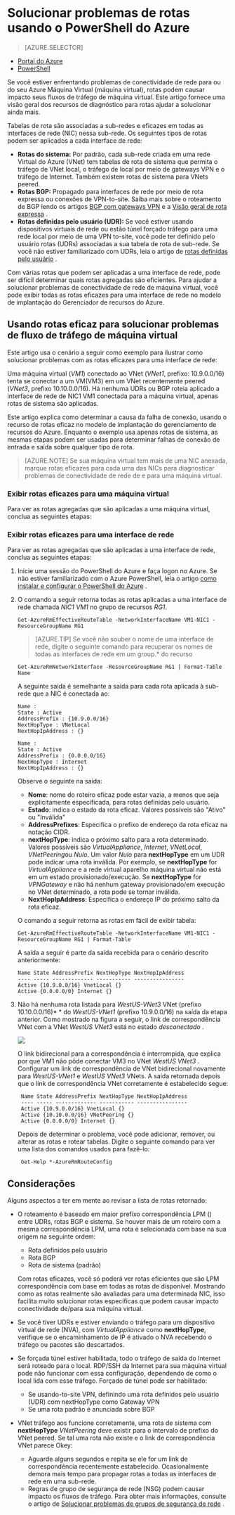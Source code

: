 <properties 
   pageTitle="Solucionar problemas de rotas - PowerShell | Microsoft Azure"
   description="Saiba como solucionar problemas de rotas no modelo de implantação do Gerenciador de recursos do Azure usando o PowerShell do Azure."
   services="virtual-network"
   documentationCenter="na"
   authors="AnithaAdusumilli"
   manager="narayan"
   editor=""
   tags="azure-resource-manager"
/>
<tags 
   ms.service="virtual-network"
   ms.devlang="na"
   ms.topic="article"
   ms.tgt_pltfrm="na"
   ms.workload="infrastructure-services"
   ms.date="09/23/2016"
   ms.author="anithaa" />

# <a name="troubleshoot-routes-using-azure-powershell"></a>Solucionar problemas de rotas usando o PowerShell do Azure

> [AZURE.SELECTOR]
- [Portal do Azure](virtual-network-routes-troubleshoot-portal.md)
- [PowerShell](virtual-network-routes-troubleshoot-powershell.md)

Se você estiver enfrentando problemas de conectividade de rede para ou do seu Azure Máquina Virtual (máquina virtual), rotas podem causar impacto seus fluxos de tráfego de máquina virtual. Este artigo fornece uma visão geral dos recursos de diagnóstico para rotas ajudar a solucionar ainda mais.

Tabelas de rota são associadas a sub-redes e eficazes em todas as interfaces de rede (NIC) nessa sub-rede. Os seguintes tipos de rotas podem ser aplicados a cada interface de rede:

- **Rotas do sistema:** Por padrão, cada sub-rede criada em uma rede Virtual do Azure (VNet) tem tabelas de rota de sistema que permita o tráfego de VNet local, o tráfego de local por meio de gateways VPN e o tráfego de Internet. Também existem rotas de sistema para VNets peered.
- **Rotas BGP:** Propagado para interfaces de rede por meio de rota expressa ou conexões de VPN-to-site. Saiba mais sobre o roteamento de BGP lendo os artigos [BGP com gateways VPN](../vpn-gateway/vpn-gateway-bgp-overview.md) e a [Visão geral de rota expressa](../expressroute/expressroute-introduction.md) .
- **Rotas definidas pelo usuário (UDR):** Se você estiver usando dispositivos virtuais de rede ou estão túnel forçado tráfego para uma rede local por meio de uma VPN to-site, você pode ter definido pelo usuário rotas (UDRs) associadas a sua tabela de rota de sub-rede. Se você não estiver familiarizado com UDRs, leia o artigo de [rotas definidas pelo usuário](virtual-networks-udr-overview.md#user-defined-routes) .

Com várias rotas que podem ser aplicadas a uma interface de rede, pode ser difícil determinar quais rotas agregadas são eficientes. Para ajudar a solucionar problemas de conectividade de rede de máquina virtual, você pode exibir todas as rotas eficazes para uma interface de rede no modelo de implantação do Gerenciador de recursos do Azure.

## <a name="using-effective-routes-to-troubleshoot-vm-traffic-flow"></a>Usando rotas eficaz para solucionar problemas de fluxo de tráfego de máquina virtual

Este artigo usa o cenário a seguir como exemplo para ilustrar como solucionar problemas com as rotas eficazes para uma interface de rede:

Uma máquina virtual (*VM1*) conectado ao VNet (*VNet1*, prefixo: 10.9.0.0/16) tenta se conectar a um VM(VM3) em um VNet recentemente peered (*VNet3*, prefixo 10.10.0.0/16). Há nenhuma UDRs ou BGP roteia aplicado a interface de rede de NIC1 VM1 conectada para a máquina virtual, apenas rotas de sistema são aplicadas.

Este artigo explica como determinar a causa da falha de conexão, usando o recurso de rotas eficaz no modelo de implantação do gerenciamento de recursos do Azure.
Enquanto o exemplo usa apenas rotas de sistema, as mesmas etapas podem ser usadas para determinar falhas de conexão de entrada e saída sobre qualquer tipo de rota.

>[AZURE.NOTE] Se sua máquina virtual tem mais de uma NIC anexada, marque rotas eficazes para cada uma das NICs para diagnosticar problemas de conectividade de rede de e para uma máquina virtual.

### <a name="view-effective-routes-for-a-virtual-machine"></a>Exibir rotas eficazes para uma máquina virtual

Para ver as rotas agregadas que são aplicadas a uma máquina virtual, conclua as seguintes etapas:

### <a name="view-effective-routes-for-a-network-interface"></a>Exibir rotas eficazes para uma interface de rede

Para ver as rotas agregadas que são aplicadas a uma interface de rede, conclua as seguintes etapas:

1.  Inicie uma sessão do PowerShell do Azure e faça logon no Azure. Se não estiver familiarizado com o Azure PowerShell, leia o artigo [como instalar e configurar o PowerShell do Azure](../powershell-install-configure.md) .

2.  O comando a seguir retorna todas as rotas aplicadas a uma interface de rede chamada *NIC1 VM1* no grupo de recursos *RG1*.

        Get-AzureRmEffectiveRouteTable -NetworkInterfaceName VM1-NIC1 -ResourceGroupName RG1

    >[AZURE.TIP] Se você não souber o nome de uma interface de rede, digite o seguinte comando para recuperar os nomes de todas as interfaces de rede em um group.* do recurso

        Get-AzureRmNetworkInterface -ResourceGroupName RG1 | Format-Table Name

    A seguinte saída é semelhante a saída para cada rota aplicada à sub-rede que a NIC é conectada ao:

        Name :
        State : Active
        AddressPrefix : {10.9.0.0/16}
        NextHopType : VNetLocal
        NextHopIpAddress : {}

        Name :
        State : Active
        AddressPrefix : {0.0.0.0/16}
        NextHopType : Internet
        NextHopIpAddress : {}

    Observe o seguinte na saída:
    - **Nome**: nome do roteiro eficaz pode estar vazia, a menos que seja explicitamente especificada, para rotas definidas pelo usuário. 
    - **Estado**: indica o estado da rota eficaz. Valores possíveis são "Ativo" ou "Inválida"
    - **AddressPrefixes**: Especifica o prefixo de endereço da rota eficaz na notação CIDR. 
    - **nextHopType**: indica o próximo salto para a rota determinado. Valores possíveis são *VirtualAppliance*, *Internet*, *VNetLocal*, *VNetPeering*ou *Nulo*. Um valor *Nulo* para **nextHopType** em um UDR pode indicar uma rota inválida. Por exemplo, se **nextHopType** for *VirtualAppliance* e a rede virtual aparelho máquina virtual não está em um estado provisionado/execução. Se **nextHopType** for *VPNGateway* e não há nenhum gateway provisionado/em execução no VNet determinado, a rota pode se tornar inválida.
    - **NextHopIpAddress**: Especifica o endereço IP do próximo salto da rota eficaz.
    
    O comando a seguir retorna as rotas em fácil de exibir tabela:

        Get-AzureRmEffectiveRouteTable -NetworkInterfaceName VM1-NIC1 -ResourceGroupName RG1 | Format-Table

    A saída a seguir é parte da saída recebida para o cenário descrito anteriormente:

        Name State AddressPrefix NextHopType NextHopIpAddress
        ---- ----- ------------- ----------- ----------------
        Active {10.9.0.0/16} VnetLocal {}
        Active {0.0.0.0/0} Internet {}
    

3. Não há nenhuma rota listada para *WestUS-VNet3* VNet (prefixo 10.10.0.0/16)* * do *WestUS-VNet1* (prefixo 10.9.0.0/16) na saída da etapa anterior. Como mostrado na figura a seguir, o link de correspondência VNet com a VNet *WestUS VNet3* está no estado *desconectado* .
    
    ![](./media/virtual-network-routes-troubleshoot-portal/image4.png)

    O link bidirecional para a correspondência é interrompida, que explica por que VM1 não pôde conectar VM3 no VNet *WestUS VNet3* . Configurar um link de correspondência de VNet bidirecional novamente para *WestUS-VNet1* e *WestUS VNet3* VNets. A saída retornada depois que o link de correspondência VNet corretamente é estabelecido segue:

        Name State AddressPrefix NextHopType NextHopIpAddress
        ---- ----- ------------- ----------- ----------------
        Active {10.9.0.0/16} VnetLocal {}
        Active {10.10.0.0/16} VNetPeering {}
        Active {0.0.0.0/0} Internet {}
        
    Depois de determinar o problema, você pode adicionar, remover, ou alterar as rotas e rotear tabelas. Digite o seguinte comando para ver uma lista dos comandos usados para fazê-lo:

        Get-Help *-AzureRmRouteConfig

## <a name="considerations"></a>Considerações

Alguns aspectos a ter em mente ao revisar a lista de rotas retornado:

- O roteamento é baseado em maior prefixo correspondência LPM () entre UDRs, rotas BGP e sistema. Se houver mais de um roteiro com a mesma correspondência LPM, uma rota é selecionada com base na sua origem na seguinte ordem:
    - Rota definidos pelo usuário
    - Rota BGP
    - Rota de sistema (padrão)

    Com rotas eficazes, você só poderá ver rotas eficientes que são LPM correspondência com base em todas as rotas de disponível. Mostrando como as rotas realmente são avaliadas para uma determinada NIC, isso facilita muito solucionar rotas específicas que podem causar impacto conectividade de/para sua máquina virtual.

- Se você tiver UDRs e estiver enviando o tráfego para um dispositivo virtual de rede (NVA), com *VirtualAppliance* como **nextHopType**, verifique se o encaminhamento de IP é ativado o NVA recebendo o tráfego ou pacotes são descartados. 
- Se forçada túnel estiver habilitada, todo o tráfego de saída do Internet será roteado para o local. RDP/SSH da Internet para sua máquina virtual pode não funcionar com essa configuração, dependendo de como o local lida com esse tráfego. 
  Forçado de túnel pode ser habilitado:
    - Se usando-to-site VPN, definindo uma rota definidos pelo usuário (UDR) com nextHopType como Gateway VPN
    - Se uma rota padrão é anunciada sobre BGP
- VNet tráfego aos funcione corretamente, uma rota de sistema com **nextHopType** *VNetPeering* deve existir para o intervalo de prefixo do VNet peered. Se tal uma rota não existe e o link de correspondência VNet parece Okey:
    - Aguarde alguns segundos e repita se ele for um link de correspondência recentemente estabelecido. Ocasionalmente demora mais tempo para propagar rotas a todas as interfaces de rede em uma sub-rede.
    - Regras de grupo de segurança de rede (NSG) podem causar impacto os fluxos de tráfego. Para obter mais informações, consulte o artigo de [Solucionar problemas de grupos de segurança de rede](virtual-network-nsg-troubleshoot-powershell.md) .
